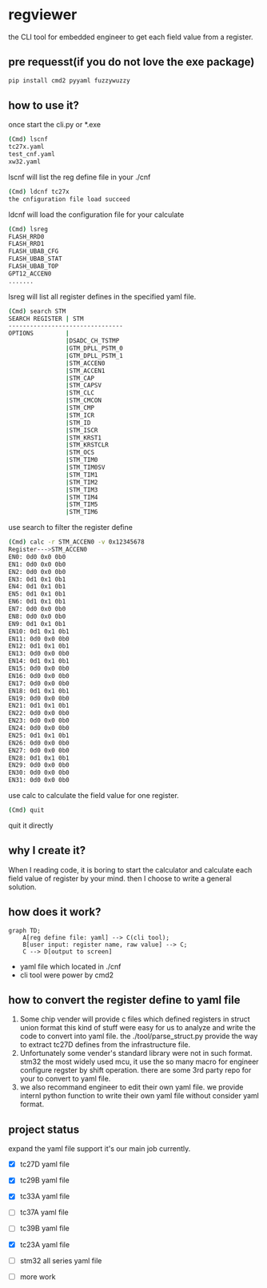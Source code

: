# regviewer
the CLI tool for embedded engineer to get each field value from a register.
## pre requesst(if you do not love the exe package)
```bash
pip install cmd2 pyyaml fuzzywuzzy
```
## how to use it?
once start the cli.py or *.exe
```bash
(Cmd) lscnf
tc27x.yaml
test_cnf.yaml
xw32.yaml
```
lscnf will list the reg define file in your ./cnf
```bash
(Cmd) ldcnf tc27x
the cnfiguration file load succeed
```
ldcnf will load the configuration file for your calculate

```bash
(Cmd) lsreg
FLASH_RRD0
FLASH_RRD1
FLASH_UBAB_CFG
FLASH_UBAB_STAT
FLASH_UBAB_TOP
GPT12_ACCEN0
.......
```
lsreg will list all register defines in the specified yaml file.
```bash
(Cmd) search STM
SEARCH REGISTER | STM
--------------------------------
OPTIONS         |
                |DSADC_CH_TSTMP
                |GTM_DPLL_PSTM_0
                |GTM_DPLL_PSTM_1
                |STM_ACCEN0
                |STM_ACCEN1
                |STM_CAP
                |STM_CAPSV
                |STM_CLC
                |STM_CMCON
                |STM_CMP
                |STM_ICR
                |STM_ID
                |STM_ISCR
                |STM_KRST1
                |STM_KRSTCLR
                |STM_OCS
                |STM_TIM0
                |STM_TIM0SV
                |STM_TIM1
                |STM_TIM2
                |STM_TIM3
                |STM_TIM4
                |STM_TIM5
                |STM_TIM6
```
use search to filter the register define
```bash
(Cmd) calc -r STM_ACCEN0 -v 0x12345678
Register--->STM_ACCEN0
EN0: 0d0 0x0 0b0
EN1: 0d0 0x0 0b0
EN2: 0d0 0x0 0b0
EN3: 0d1 0x1 0b1
EN4: 0d1 0x1 0b1
EN5: 0d1 0x1 0b1
EN6: 0d1 0x1 0b1
EN7: 0d0 0x0 0b0
EN8: 0d0 0x0 0b0
EN9: 0d1 0x1 0b1
EN10: 0d1 0x1 0b1
EN11: 0d0 0x0 0b0
EN12: 0d1 0x1 0b1
EN13: 0d0 0x0 0b0
EN14: 0d1 0x1 0b1
EN15: 0d0 0x0 0b0
EN16: 0d0 0x0 0b0
EN17: 0d0 0x0 0b0
EN18: 0d1 0x1 0b1
EN19: 0d0 0x0 0b0
EN21: 0d1 0x1 0b1
EN22: 0d0 0x0 0b0
EN23: 0d0 0x0 0b0
EN24: 0d0 0x0 0b0
EN25: 0d1 0x1 0b1
EN26: 0d0 0x0 0b0
EN27: 0d0 0x0 0b0
EN28: 0d1 0x1 0b1
EN29: 0d0 0x0 0b0
EN30: 0d0 0x0 0b0
EN31: 0d0 0x0 0b0
```
use calc to calculate the field value for one register.
```bash
(Cmd) quit
```
quit it directly
## why I create it?
When I reading code, it is boring to start the calculator and calculate each field value of register by your mind. then I choose to write a general solution.
## how does it work?
```mermaid
graph TD;
    A[reg define file: yaml] --> C(cli tool);
    B[user input: register name, raw value] --> C;
    C --> D[output to screen]
```
- yaml file which located in ./cnf
- cli tool were power by cmd2

## how to convert the register define to yaml file
1. Some chip vender will provide  c files which defined registers in struct union format this kind of stuff were easy for us
to analyze and write the code to convert into yaml file.
the ./tool/parse_struct.py provide the way to extract tc27D defines from the infrastructure file.   
2. Unfortunately some vender's standard library were not in such format. stm32 the most widely used mcu, it use the so many macro 
for engineer configure regster by shift operation. there are some 3rd party repo for your to convert to yaml file.
3. we also recommand engineer to edit their own yaml file. we provide internl python function to write their own yaml file without consider yaml format.

## project status
expand the yaml file support it's our main job currently.   
- [x] tc27D yaml file
- [x] tc29B yaml file
- [x] tc33A yaml file
- [ ] tc37A yaml file
- [ ] tc39B yaml file
- [x] tc23A yaml file
- [ ] stm32 all series yaml file
- [ ] more work
  

